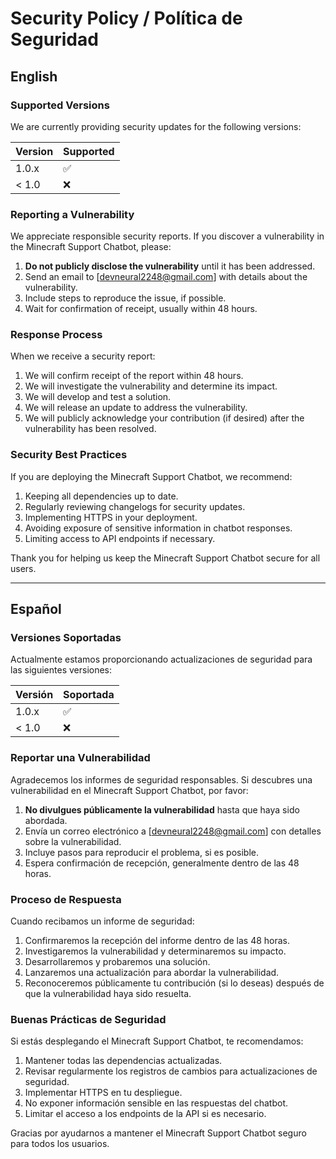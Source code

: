 # Security Policy / Política de Seguridad

## English

### Supported Versions

We are currently providing security updates for the following versions:

| Version | Supported          |
| ------- | ------------------ |
| 1.0.x   | :white_check_mark: |
| < 1.0   | :x:                |

### Reporting a Vulnerability

We appreciate responsible security reports. If you discover a vulnerability in the Minecraft Support Chatbot, please:

1. **Do not publicly disclose the vulnerability** until it has been addressed.
2. Send an email to [devneural2248@gmail.com] with details about the vulnerability.
3. Include steps to reproduce the issue, if possible.
4. Wait for confirmation of receipt, usually within 48 hours.

### Response Process

When we receive a security report:

1. We will confirm receipt of the report within 48 hours.
2. We will investigate the vulnerability and determine its impact.
3. We will develop and test a solution.
4. We will release an update to address the vulnerability.
5. We will publicly acknowledge your contribution (if desired) after the vulnerability has been resolved.

### Security Best Practices

If you are deploying the Minecraft Support Chatbot, we recommend:

1. Keeping all dependencies up to date.
2. Regularly reviewing changelogs for security updates.
3. Implementing HTTPS in your deployment.
4. Avoiding exposure of sensitive information in chatbot responses.
5. Limiting access to API endpoints if necessary.

Thank you for helping us keep the Minecraft Support Chatbot secure for all users.

---

## Español

### Versiones Soportadas

Actualmente estamos proporcionando actualizaciones de seguridad para las siguientes versiones:

| Versión | Soportada          |
| ------- | ------------------ |
| 1.0.x   | :white_check_mark: |
| < 1.0   | :x:                |

### Reportar una Vulnerabilidad

Agradecemos los informes de seguridad responsables. Si descubres una vulnerabilidad en el Minecraft Support Chatbot, por favor:

1. **No divulgues públicamente la vulnerabilidad** hasta que haya sido abordada.
2. Envía un correo electrónico a [devneural2248@gmail.com] con detalles sobre la vulnerabilidad.
3. Incluye pasos para reproducir el problema, si es posible.
4. Espera confirmación de recepción, generalmente dentro de las 48 horas.

### Proceso de Respuesta

Cuando recibamos un informe de seguridad:

1. Confirmaremos la recepción del informe dentro de las 48 horas.
2. Investigaremos la vulnerabilidad y determinaremos su impacto.
3. Desarrollaremos y probaremos una solución.
4. Lanzaremos una actualización para abordar la vulnerabilidad.
5. Reconoceremos públicamente tu contribución (si lo deseas) después de que la vulnerabilidad haya sido resuelta.

### Buenas Prácticas de Seguridad

Si estás desplegando el Minecraft Support Chatbot, te recomendamos:

1. Mantener todas las dependencias actualizadas.
2. Revisar regularmente los registros de cambios para actualizaciones de seguridad.
3. Implementar HTTPS en tu despliegue.
4. No exponer información sensible en las respuestas del chatbot.
5. Limitar el acceso a los endpoints de la API si es necesario.

Gracias por ayudarnos a mantener el Minecraft Support Chatbot seguro para todos los usuarios.

